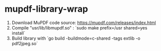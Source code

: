 # mupdf-library-wrap

1. Download MuPDF code source: https://mupdf.com/releases/index.html 
2. Compile "usr/lib/libmupdf.so" : ´sudo make prefix=/usr shared=yes install´
1. Build library with ´go build -buildmode=c-shared -tags extlib -o pdf2jpeg.so´